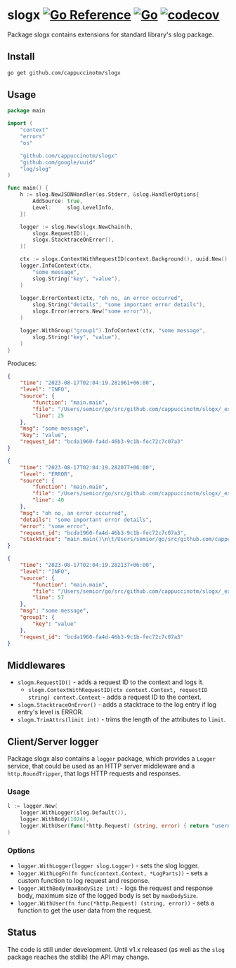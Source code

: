 # slogx [![Go Reference](https://pkg.go.dev/badge/github.com/cappuccinotm/slogx.svg)](https://pkg.go.dev/github.com/cappuccinotm/slogx) [![Go](https://github.com/cappuccinotm/slogx/actions/workflows/go.yaml/badge.svg)](https://github.com/cappuccinotm/slogx/actions/workflows/go.yaml) [![codecov](https://codecov.io/gh/cappuccinotm/slogx/branch/master/graph/badge.svg?token=ueQqCRqxxS)](https://codecov.io/gh/cappuccinotm/slogx)
Package slogx contains extensions for standard library's slog package.

## Install
```bash
go get github.com/cappuccinotm/slogx
```

## Usage

```go
package main

import (
	"context"
	"errors"
	"os"

	"github.com/cappuccinotm/slogx"
	"github.com/google/uuid"
	"log/slog"
)

func main() {
	h := slog.NewJSONHandler(os.Stderr, &slog.HandlerOptions{
		AddSource: true,
		Level:     slog.LevelInfo,
	})

	logger := slog.New(slogx.NewChain(h,
		slogx.RequestID(),
		slogx.StacktraceOnError(),
	))

	ctx := slogx.ContextWithRequestID(context.Background(), uuid.New().String())
	logger.InfoContext(ctx,
		"some message",
		slog.String("key", "value"),
	)
	
	logger.ErrorContext(ctx, "oh no, an error occurred",
		slog.String("details", "some important error details"),
		slogx.Error(errors.New("some error")),
	)

	logger.WithGroup("group1").InfoContext(ctx, "some message",
		slog.String("key", "value"),
	)
}
```

Produces:
```json
{
    "time": "2023-08-17T02:04:19.281961+06:00",
    "level": "INFO",
    "source": {
        "function": "main.main",
        "file": "/Users/semior/go/src/github.com/cappuccinotm/slogx/_example/main.go",
        "line": 25
    },
    "msg": "some message",
    "key": "value",
    "request_id": "bcda1960-fa4d-46b3-9c1b-fec72c7c07a3"
}
```
``` json
{
    "time": "2023-08-17T02:04:19.282077+06:00",
    "level": "ERROR",
    "source": {
        "function": "main.main",
        "file": "/Users/semior/go/src/github.com/cappuccinotm/slogx/_example/main.go",
        "line": 40
    },
    "msg": "oh no, an error occurred",
    "details": "some important error details",
    "error": "some error",
    "request_id": "bcda1960-fa4d-46b3-9c1b-fec72c7c07a3",
    "stacktrace": "main.main()\n\t/Users/semior/go/src/github.com/cappuccinotm/slogx/_example/main.go:40 +0x41c\n"
}
```
```json
{
    "time": "2023-08-17T02:04:19.282137+06:00",
    "level": "INFO",
    "source": {
        "function": "main.main",
        "file": "/Users/semior/go/src/github.com/cappuccinotm/slogx/_example/main.go",
        "line": 57
    },
    "msg": "some message",
    "group1": {
        "key": "value"
    },
    "request_id": "bcda1960-fa4d-46b3-9c1b-fec72c7c07a3"
}
```

## Middlewares
- `slogm.RequestID()` - adds a request ID to the context and logs it.
  - `slogm.ContextWithRequestID(ctx context.Context, requestID string) context.Context` - adds a request ID to the context.
- `slogm.StacktraceOnError()` - adds a stacktrace to the log entry if log entry's level is ERROR.
- `slogm.TrimAttrs(limit int)` - trims the length of the attributes to `limit`.

## Client/Server logger
Package slogx also contains a `logger` package, which provides a `Logger` service, that could be used
as an HTTP server middleware and a `http.RoundTripper`, that logs HTTP requests and responses.

### Usage
```go
l := logger.New(
    logger.WithLogger(slog.Default()),
    logger.WithBody(1024),
    logger.WithUser(func(*http.Request) (string, error) { return "username", nil }),
)
```

### Options
- `logger.WithLogger(logger slog.Logger)` - sets the slog logger.
- `logger.WithLogFn(fn func(context.Context, *LogParts))` - sets a custom function to log request and response.
- `logger.WithBody(maxBodySize int)` - logs the request and response body, maximum size of the logged body is set by `maxBodySize`.
- `logger.WithUser(fn func(*http.Request) (string, error))` - sets a function to get the user data from the request.

## Status
The code is still under development. Until v1.x released (as well as the `slog` package reaches the stdlib) the API may change.
